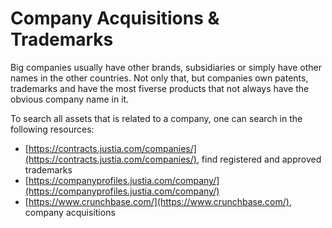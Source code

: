 # Company Acquisitions & Trademarks

Big companies usually have other brands, subsidiaries or simply have other names in the other countries. Not only that, but companies own patents, trademarks and have the most fiverse products that not always have the obvious company name in it.

To search all assets that is related to a company, one can search in the following resources:

- [https://contracts.justia.com/companies/](https://contracts.justia.com/companies/), find registered and approved trademarks
- [https://companyprofiles.justia.com/company/](https://companyprofiles.justia.com/company/)
- [https://www.crunchbase.com/](https://www.crunchbase.com/), company acquisitions